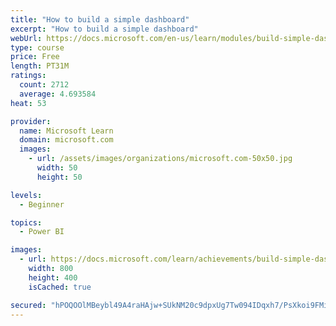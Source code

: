 ```yaml
---
title: "How to build a simple dashboard"
excerpt: "How to build a simple dashboard"
webUrl: https://docs.microsoft.com/en-us/learn/modules/build-simple-dashboard/
type: course
price: Free
length: PT31M
ratings:
  count: 2712
  average: 4.693584
heat: 53

provider:
  name: Microsoft Learn
  domain: microsoft.com
  images:
    - url: /assets/images/organizations/microsoft.com-50x50.jpg
      width: 50
      height: 50

levels:
  - Beginner

topics:
  - Power BI

images:
  - url: https://docs.microsoft.com/learn/achievements/build-simple-dashboard-social.png
    width: 800
    height: 400
    isCached: true

secured: "hPOQOOlMBeybl49A4raHAjw+SUkNM20c9dpxUg7Tw094IDqxh7/PsXkoi9FMiiGSm+NS/0rqI6FGjZvNQaqNoOYNMs5RDKm5+ejuqYq1q6cOv7FAuI2d8JZue0p1zM00T6XYaFedAdvJ5ruEYXkDYHRHDWhW4HQXHBQBaMey8JTH0Hx88XLJLTKZ/dRDKw3JR+dJ4A4ofyoLAV4fwJOPC8PGs5gT+GiQhfpf7P1oSob0k0oXpaV9Y4wuK/hxQ84yNAewLB2gb1Klobd5+09s+S1oRezSkGTNyIm+404JY3xQ+Ubc9pWVdx0Ygwm/qwxRXunNPWHWgosBtC5Q434aEoF/uxKRPxCIUic8KslVGbV7jktE4csL0TudmN00WLX46f6UOTs67aNtzc5sbPKW7lDB4MjNp+DOI+iDhfg0uJ0=;9NDIHWW4rchGdSGvs8R+7g=="
---
```


